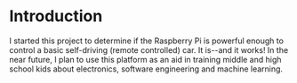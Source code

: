 # Introduction 
I started this project to determine if the Raspberry Pi is powerful enough to control a basic self-driving (remote controlled) car.  It is--and it works!  In the near future, I plan to use this platform as an aid in training middle and high school kids about electronics, software engineering and machine learning.
